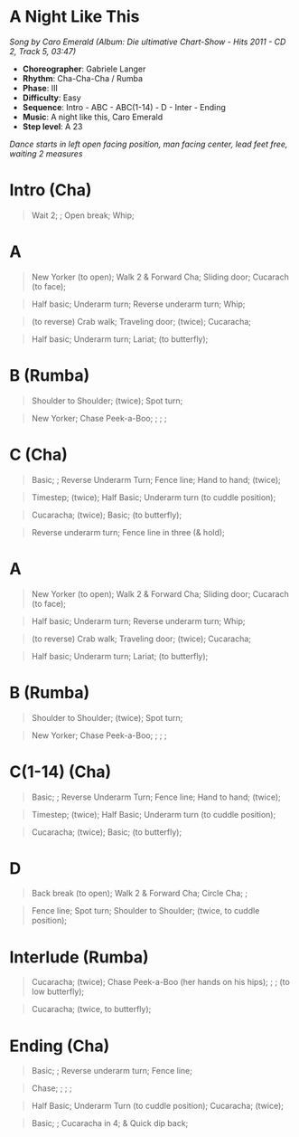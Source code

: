# A Night Like This
*Song by Caro Emerald (Album: Die ultimative Chart-Show - Hits 2011 - CD 2, Track 5, 03:47)*

* **Choreographer**: Gabriele Langer
* **Rhythm**: Cha-Cha-Cha / Rumba
* **Phase**: III
* **Difficulty**: Easy
* **Sequence**: Intro - ABC - ABC(1-14) - D - Inter - Ending
* **Music**: A night like this, Caro Emerald
* **Step level**: A 23

*Dance starts in left open facing position, man facing center, lead feet free, waiting 2 measures*

# Intro (Cha)

> Wait 2; ; Open break; Whip;

# A

> New Yorker (to open); Walk 2 & Forward Cha; Sliding door; Cucarach (to face);

> Half basic; Underarm turn; Reverse underarm turn; Whip;

> (to reverse) Crab walk; Traveling door; (twice); Cucaracha;

> Half basic; Underarm turn; Lariat; (to butterfly);

# B (Rumba)

> Shoulder to Shoulder; (twice); Spot turn;

> New Yorker; Chase Peek-a-Boo; ; ; ;

# C (Cha)

> Basic; ; Reverse Underarm Turn; Fence line; Hand to hand; (twice);

> Timestep; (twice); Half Basic; Underarm turn (to cuddle position);

> Cucaracha; (twice); Basic; (to butterfly);

> Reverse underarm turn; Fence line in three (& hold);

# A

> New Yorker (to open); Walk 2 & Forward Cha; Sliding door; Cucarach (to face);

> Half basic; Underarm turn; Reverse underarm turn; Whip;

> (to reverse) Crab walk; Traveling door; (twice); Cucaracha;

> Half basic; Underarm turn; Lariat; (to butterfly);

# B (Rumba)

> Shoulder to Shoulder; (twice); Spot turn;

> New Yorker; Chase Peek-a-Boo; ; ; ;

# C(1-14) (Cha)

> Basic; ; Reverse Underarm Turn; Fence line; Hand to hand; (twice);

> Timestep; (twice); Half Basic; Underarm turn (to cuddle position);

> Cucaracha; (twice); Basic; (to butterfly);

# D

> Back break (to open); Walk 2 & Forward Cha; Circle Cha; ;

> Fence line; Spot turn; Shoulder to Shoulder; (twice, to cuddle position);

# Interlude (Rumba)

> Cucaracha; (twice); Chase Peek-a-Boo (her hands on his hips); ; ; (to low butterfly);

> Cucaracha; (twice, to butterfly);

# Ending (Cha)

> Basic; ; Reverse underarm turn; Fence line;

> Chase; ; ; ;

> Half Basic; Underarm Turn (to cuddle position); Cucaracha; (twice);

> Basic; ; Cucaracha in 4; & Quick dip back;

<meta name="x:audio-file" content="c/Caro Emerald/Caro Emerald - A night like this.mp3">